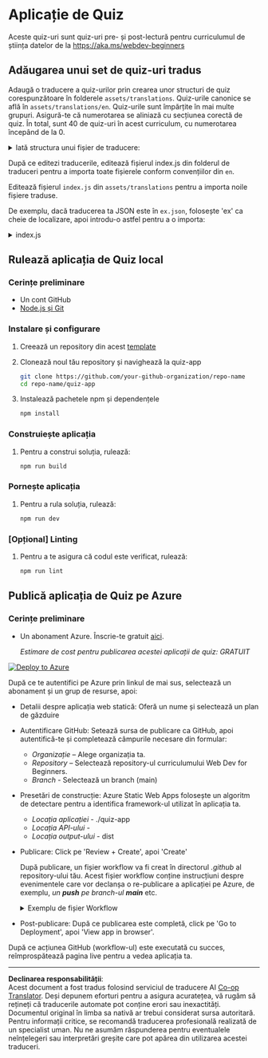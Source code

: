 <!--
CO_OP_TRANSLATOR_METADATA:
{
  "original_hash": "5301875c55bb305e6046bed3a4fd06d2",
  "translation_date": "2025-08-28T08:17:33+00:00",
  "source_file": "quiz-app/README.md",
  "language_code": "ro"
}
-->
# Aplicație de Quiz

Aceste quiz-uri sunt quiz-uri pre- și post-lectură pentru curriculumul de știința datelor de la https://aka.ms/webdev-beginners

## Adăugarea unui set de quiz-uri tradus

Adaugă o traducere a quiz-urilor prin crearea unor structuri de quiz corespunzătoare în folderele `assets/translations`. Quiz-urile canonice se află în `assets/translations/en`. Quiz-urile sunt împărțite în mai multe grupuri. Asigură-te că numerotarea se aliniază cu secțiunea corectă de quiz. În total, sunt 40 de quiz-uri în acest curriculum, cu numerotarea începând de la 0.

  
<details>
<summary>Iată structura unui fișier de traducere:</summary>

```
[
    {
        "title": "A title",
        "complete": "A complete button title",
        "error": "An error message upon selecting the wrong answer",
        "quizzes": [
            {
                "id": 1,
                "title": "Title",
                "quiz": [
                    {
                        "questionText": "The question asked",
                        "answerOptions": [
                            {
                                "answerText": "Option 1 title",
                                "isCorrect": true
                            },
                            {
                                "answerText": "Option 2 title",
                                "isCorrect": false
                            }
                        ]
                    }
                ]
            }
        ]
    }
]
```
</details>

După ce editezi traducerile, editează fișierul index.js din folderul de traduceri pentru a importa toate fișierele conform convențiilor din `en`.

Editează fișierul `index.js` din `assets/translations` pentru a importa noile fișiere traduse.

De exemplu, dacă traducerea ta JSON este în `ex.json`, folosește 'ex' ca cheie de localizare, apoi introdu-o astfel pentru a o importa:

<details>
<summary>index.js</summary>

```
import ex from "./ex.json";

// if 'ex' is localization key then enter it like so in `messages` to expose it 

const messages = {
  ex: ex[0],
};

export default messages;
```

</details>

## Rulează aplicația de Quiz local

### Cerințe preliminare

- Un cont GitHub
- [Node.js și Git](https://nodejs.org/)

### Instalare și configurare

1. Creează un repository din acest [template](https://github.com/new?template_name=Web-Dev-For-Beginners&template_owner=microsoft) 

1. Clonează noul tău repository și navighează la quiz-app

   ```bash
   git clone https://github.com/your-github-organization/repo-name
   cd repo-name/quiz-app
   ```

1. Instalează pachetele npm și dependențele

   ```bash
   npm install
   ```

### Construiește aplicația

1. Pentru a construi soluția, rulează:

   ```bash
   npm run build
   ```

### Pornește aplicația

1. Pentru a rula soluția, rulează:

    ```bash
    npm run dev
    ```

### [Opțional] Linting

1. Pentru a te asigura că codul este verificat, rulează:

    ```bash
    npm run lint
    ```

## Publică aplicația de Quiz pe Azure 

### Cerințe preliminare
- Un abonament Azure. Înscrie-te gratuit [aici](https://aka.ms/azure-free).

    _Estimare de cost pentru publicarea acestei aplicații de quiz: GRATUIT_

[![Deploy to Azure](https://aka.ms/deploytoazurebutton)](https://portal.azure.com/#create/Microsoft.StaticApp)

După ce te autentifici pe Azure prin linkul de mai sus, selectează un abonament și un grup de resurse, apoi:

- Detalii despre aplicația web statică: Oferă un nume și selectează un plan de găzduire
- Autentificare GitHub: Setează sursa de publicare ca GitHub, apoi autentifică-te și completează câmpurile necesare din formular:
    - *Organizație* – Alege organizația ta.
    - *Repository* – Selectează repository-ul curriculumului Web Dev for Beginners. 
    - *Branch* - Selectează un branch (main) 
- Presetări de construcție: Azure Static Web Apps folosește un algoritm de detectare pentru a identifica framework-ul utilizat în aplicația ta. 
    - *Locația aplicației* - ./quiz-app
    - *Locația API-ului* -
    - *Locația output-ului* - dist
- Publicare: Click pe 'Review + Create', apoi 'Create'

    După publicare, un fișier workflow va fi creat în directorul *.github* al repository-ului tău. Acest fișier workflow conține instrucțiuni despre evenimentele care vor declanșa o re-publicare a aplicației pe Azure, de exemplu, _un **push** pe branch-ul **main**_ etc.

    <details>
    <summary>Exemplu de fișier Workflow</summary>
    Iată un exemplu de cum ar putea arăta fișierul workflow pentru GitHub Actions:
    name: Azure Static Web Apps CI/CD

    ```
    on:
    push:
        branches:
        - main
    pull_request:
        types: [opened, synchronize, reopened, closed]
        branches:
        - main

    jobs:
    build_and_deploy_job:
        runs-on: ubuntu-latest
        name: Build and Deploy Job
        steps:
        - uses: actions/checkout@v2
        - name: Build And Deploy
            id: builddeploy
            uses: Azure/static-web-apps-deploy@v1
            with:
            azure_static_web_apps_api_token: ${{ secrets.AZURE_STATIC_WEB_APPS_API_TOKEN }}
            repo_token: ${{ secrets.GITHUB_TOKEN }}
            action: "upload"
            app_location: "quiz-app" # App source code path
            api_location: ""API source code path optional
            output_location: "dist" #Built app content directory - optional
    ```

    </details>

- Post-publicare: După ce publicarea este completă, click pe 'Go to Deployment', apoi 'View app in browser'.

După ce acțiunea GitHub (workflow-ul) este executată cu succes, reîmprospătează pagina live pentru a vedea aplicația ta.

---

**Declinarea responsabilității**:  
Acest document a fost tradus folosind serviciul de traducere AI [Co-op Translator](https://github.com/Azure/co-op-translator). Deși depunem eforturi pentru a asigura acuratețea, vă rugăm să rețineți că traducerile automate pot conține erori sau inexactități. Documentul original în limba sa nativă ar trebui considerat sursa autoritară. Pentru informații critice, se recomandă traducerea profesională realizată de un specialist uman. Nu ne asumăm răspunderea pentru eventualele neînțelegeri sau interpretări greșite care pot apărea din utilizarea acestei traduceri.